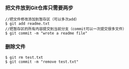 ### 把文件放到Git仓库只需要两步
```
//把文件修改添加到暂存区（可以多次add）
$ git add readme.txt
//把暂存区的所有内容提交到当前分支（commit可以一次提交很多文件）
$ git commit -m "wrote a readme file"
```

### 删除文件
```
$ git rm test.txt
$ git commit -m "remove test.txt"
```

